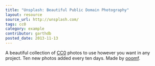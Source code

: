 ```yaml
---
title: "Unsplash: Beautiful Public Domain Photography"
layout: resource
source_url: http://unsplash.com/
tags: cc0
category: example
contributor: garthdb
posted_date: 2013-11-13
---
```


A beautiful collection of [CC0](http://creativecommons.org/choose/zero/) photos to use however you want in any project.  Ten new photos added every ten days.  Made by [ooomf](http://unsplash.com/ooomf).
